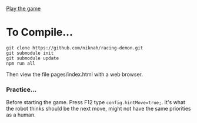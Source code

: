 

[Play the game](https://niknah.github.io/racing-demon/)

# To Compile...

```
git clone https://github.com/niknah/racing-demon.git
git submodule init
git submodule update
npm run all
```

Then view the file pages/index.html with a web browser.


### Practice...

Before starting the game.  Press F12 type `config.hintMove=true;`.  It's what the robot thinks should be the next move, might not have the same priorities as a human.
